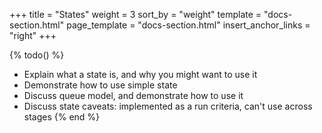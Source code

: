+++
title = "States"
weight = 3
sort_by = "weight"
template = "docs-section.html"
page_template = "docs-section.html"
insert_anchor_links = "right"
+++

{% todo() %}

* Explain what a state is, and why you might want to use it
* Demonstrate how to use simple state
* Discuss queue model, and demonstrate how to use it
* Discuss state caveats: implemented as a run criteria, can't use across stages
{% end %}
